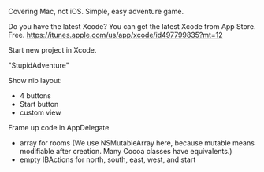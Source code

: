 Covering Mac, not iOS. Simple, easy adventure game.

Do you have the latest Xcode? You can get the latest Xcode from App Store. Free.
https://itunes.apple.com/us/app/xcode/id497799835?mt=12

Start new project in Xcode.

"StupidAdventure"

Show nib layout:
- 4 buttons
- Start button
- custom view

Frame up code in AppDelegate
- array for rooms
(We use NSMutableArray here, because mutable means modifiable after creation. Many Cocoa classes have equivalents.)
- empty IBActions for north, south, east, west, and start

